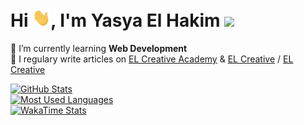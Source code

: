 # Hi <img src='https://github.com/elhakimyasya/elhakimyasya/blob/master/assets/Hi.gif' width='29' height='29' />, I'm Yasya El Hakim ![](https://visitor-badge.glitch.me/badge?page_id=elhakimyasya.elhakimyasya)

🌱 I’m currently learning **Web Development**<br />
📝 I regulary write articles on [EL Creative Academy](https://www.elcreativeacademy.com/) & [EL Creative](https://elcreative.id/) / [EL Creative](https://elcreative.net/)<br />

<a href="#user-24789743-pinned-items-reorder-form">
  <img alt="GitHub Stats" src="https://github-readme-stats.vercel.app/api?username=elhakimyasya&show_icons=true&count_private=true&theme=gotham&rank_icon=github&include_all_commits=true&show=discussions_started,prs_merged,prs_merged_percentage" />
</a>
<br/>
<a href="#user-24789743-pinned-items-reorder-form">
  <img alt="Most Used Languages" src="https://github-readme-stats.vercel.app/api/top-langs/?username=elhakimyasya&title_color=2aa889&text_color=99d1ce&icon_color=2bbc8a&bg_color=0c1014&langs_count=100&layout=compact&count_private=true" />
</a>
<br/>
<a href="#user-24789743-pinned-items-reorder-form">
  <img alt="WakaTime Stats" src="https://github-readme-stats.vercel.app/api/wakatime?username=elhakimyasya&layout=compact&theme=gotham&custom_title=Yasya+El+Hakim's+Coding+Stats" />
</a>
